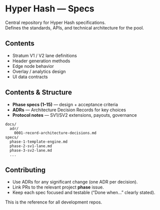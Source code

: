 # Hyper Hash — Specs

Central repository for Hyper Hash specifications.  
Defines the standards, APIs, and technical architecture for the pool.

## Contents
- Stratum V1 / V2 lane definitions
- Header generation methods
- Edge node behavior
- Overlay / analytics design
- UI data contracts

## Contents & Structure

- **Phase specs (1–15)** — design + acceptance criteria
- **ADRs** — Architecture Decision Records for key choices
- **Protocol notes** — SV1/SV2 extensions, payouts, governance

~~~
docs/
  adr/
    0001-record-architecture-decisions.md
specs/
  phase-1-template-engine.md
  phase-2-sv1-lane.md
  phase-3-sv2-lane.md
  ...
~~~

## Contributing

- Use ADRs for any significant change (one ADR per decision).
- Link PRs to the relevant project **phase** issue.
- Keep each spec focused and testable (“Done when…” clearly stated).


This is the reference for all development repos.
